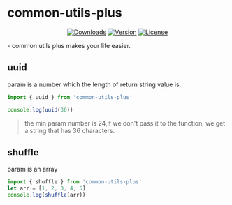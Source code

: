 <p align="center"><h1>common-utils-plus</h1></p>
<p align="center">
  <a href="https://npmcharts.com/compare/common-utils-plus?minimal=true"><img src="https://img.shields.io/npm/dm/common-utils-plus.svg?sanitize=true" alt="Downloads"></a>
  <a href="https://www.npmjs.com/package/common-utils-plus"><img src="https://img.shields.io/npm/v/common-utils-plus.svg?sanitize=true" alt="Version"></a>
  <a href="https://www.npmjs.com/package/common-utils-plus"><img src="https://img.shields.io/npm/l/common-utils-plus.svg?sanitize=true" alt="License"></a>
</p>
- common utils plus makes your life easier.

## uuid 
param is a number which the length of return string value is.
```javascript 1.8
import { uuid } from 'common-utils-plus'

console.log(uuid(36))
```

> the min param number is 24,if we don't pass it to the function, we get a string that has 36 characters.

## shuffle
param is an array
```javascript 1.8
import { shuffle } from 'common-utils-plus'
let arr = [1, 2, 3, 4, 5]
console.log(shuffle(arr))
```

